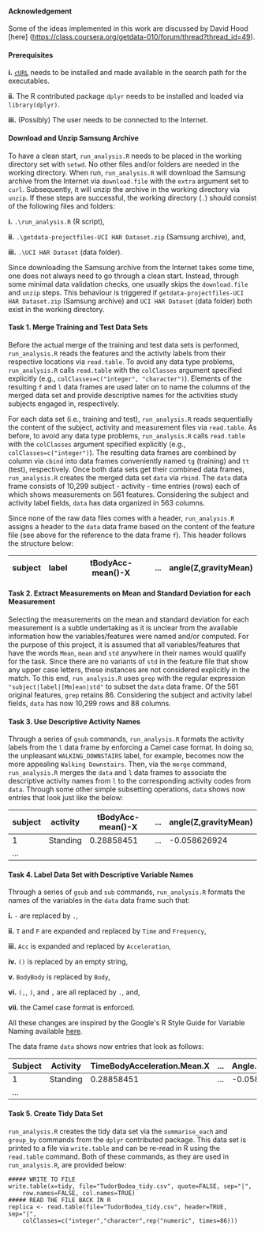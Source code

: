 #### Acknowledgement 
Some of the ideas implemented in this work are discussed by David Hood [here] (https://class.coursera.org/getdata-010/forum/thread?thread_id=49).


#### Prerequisites
**i.** [`cURL`](http://curl.haxx.se/download.html) needs to be installed and made available in the search path for the executables.

**ii.** The R contributed package `dplyr` needs to be installed and loaded via `library(dplyr)`.

**iii.** (Possibly) The user needs to be connected to the Internet.


#### Download and Unzip Samsung Archive
To have a clean start, `run_analysis.R` needs to be placed in the working directory set with `setwd`. No other files and/or folders are needed in the working directory. When run,  `run_analysis.R` will download the Samsung archive from the Internet via `download.file` with the `extra` argument set to `curl`.  Subsequently, it will unzip the archive in the working directory via `unzip`. If these steps are successful, the working directory (`.`) should consist of the following files and folders: 

**i.** `.\run_analysis.R` (R script), 

**ii.** `.\getdata-projectfiles-UCI HAR Dataset.zip` (Samsung archive), and, 

**iii.** `.\UCI HAR Dataset` (data folder).

Since downloading the Samsung archive from the Internet takes some time, one does not always need to go through a clean start. Instead, through some minimal data validation checks, one usually skips the `download.file` and `unzip` steps. This behaviour is triggered if `getdata-projectfiles-UCI HAR Dataset.zip` (Samsung archive) and `UCI HAR Dataset` (data folder) both exist in the working directory.


#### Task 1. Merge Training and Test Data Sets
Before the actual merge of the training and test data sets is performed, `run_analysis.R` reads the features and the activity labels from their respective locations via `read.table`. To avoid any data type problems, `run_analysis.R` calls `read.table` with the `colClasses` argument specified explicitly (e.g., `colClasses=c("integer", "character")`). Elements of the resulting `f` and `l` data frames are used later on to name the columns of the merged data set and provide descriptive names for the activities study subjects engaged in, respectively.

For each data set (i.e., training and test), `run_analysis.R` reads sequentially the content of the subject, activity and measurement files via `read.table`. As before, to avoid any data type problems, `run_analysis.R` calls `read.table` with the `colClasses` argument specified explicitly (e.g., `colClasses=c("integer")`). The resulting data frames are combined by column via `cbind` into data frames conveniently named `tg` (training) and `tt` (test), respectively. Once both data sets get their combined data frames, `run_analysis.R` creates the merged data set `data` via `rbind`. The `data` data frame consists of 10,299 subject - activity - time entries (rows) each of which shows measurements on 561 features. Considering the subject and activity label fields, `data` has data organized in 563 columns. 

Since none of the raw data files comes with a header, `run_analysis.R` assigns a header to the `data` data frame based on the content of the feature file (see above for the reference to the data frame `f`). This header follows the structure below:

subject|label|tBodyAcc-mean()-X| ... |angle(Z,gravityMean)|
-------|-----|-----------------|-----|--------------------|


#### Task 2. Extract Measurements on Mean and Standard Deviation for each Measurement
Selecting the measurements on the mean and standard deviation for each measurement is a subtle undertaking as it is unclear from the available information how the variables/features were named and/or computed. For the purpose of this project, it is assumed that all variables/features that have the words `Mean`, `mean` and `std` anywhere in their names would qualify for the task. Since there are no variants of `std` in the feature file that show any upper case letters, these instances are not considered explicitly in the match. To this end, `run_analysis.R` uses `grep` with the regular expression `"subject|label|[Mm]ean|std"` to subset the `data` data frame. Of the 561 original features, `grep` retains 86. Considering the subject and activity label fields, `data` has now 10,299 rows and 88 columns.

#### Task 3. Use Descriptive Activity Names
Through a series of `gsub` commands, `run_analysis.R` formats the activity labels from the `l` data frame by enforcing a Camel case format. In doing so, the unpleasant `WALKING_DOWNSTAIRS` label, for example, becomes now the more appealing `Walking Downstairs`. Then, via the `merge` command, `run_analysis.R` merges the `data` and `l` data frames to associate the descriptive activity names from `l` to the corresponding activity codes from `data`. Through some other simple subsetting operations, `data` shows now entries that look just like the below:

subject|activity|tBodyAcc-mean()-X| ... |angle(Z,gravityMean)|
-------|--------|-----------------|-----|--------------------|
1|Standing|0.28858451|...|-0.058626924|
...|||||


#### Task 4. Label Data Set with Descriptive Variable Names
Through a series of `gsub` and `sub` commands, `run_analysis.R` formats the names of the variables in the `data` data frame such that:

**i.** `-` are replaced by `.`,

**ii.** `T` and `F` are expanded and replaced by `Time` and `Frequency`,

**iii.** `Acc` is expanded and replaced by `Acceleration`,

**iv.** `()` is replaced by an empty string,

**v.** `BodyBody` is replaced by `Body`,

**vi.** `(,`, `)`, and `,` are all replaced by `.`, and,

**vii.** the Camel case format is enforced.

All these changes are inspired by the Google's R Style Guide for Variable Naming available [here](https://google-styleguide.googlecode.com/svn/trunk/Rguide.xml).

The data frame `data` shows now entries that look as follows:

Subject|Activity|TimeBodyAcceleration.Mean.X| ... |Angle.Z.GravityMean|
-------|--------|---------------------------|-----|-------------------|
1|Standing|0.28858451|...|-0.058626924|
...|||||


#### Task 5. Create Tidy Data Set
`run_analysis.R` creates the tidy data set via the `summarise_each` and `group_by` commands from the `dplyr` contributed package. This data set is printed to a file via `write.table` and can be re-read in R using the `read.table` command. Both of these commands, as they are used in `run_analysis.R`, are provided below:

```
##### WRITE TO FILE
write.table(x=tidy, file="TudorBodea_tidy.csv", quote=FALSE, sep="|", 
	row.names=FALSE, col.names=TRUE)
##### READ THE FILE BACK IN R
replica <- read.table(file="TudorBodea_tidy.csv", header=TRUE, sep="|", 
	colClasses=c("integer","character",rep("numeric", times=86)))
```








